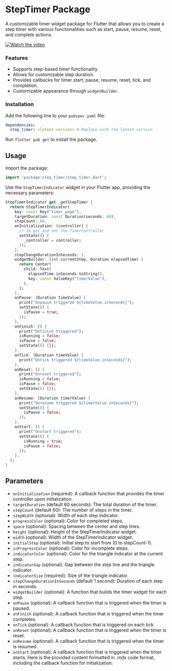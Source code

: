 # StepTimer Package

A customizable timer widget package for Flutter that allows you to create a step timer with various functionalities such as start, pause, resume, reset, and complete actions.

[![Watch the video](https://github.com/your-repo/step_timer/assets/demo-video)](https://github.com/your-repo/step_timer/assets/demo-video)

### Features

- Supports step-based timer functionality.
- Allows for customizable step duration.
- Provides callbacks for timer start, pause, resume, reset, tick, and completion.
- Customizable appearance through `widgetBuilder`.

### Installation

Add the following line to your `pubspec.yaml` file:

```yaml
dependencies:
  step_timer: <latest-version> # Replace with the latest version
```

Run `flutter pub get` to install the package.

## Usage

Import the package:

```dart
import 'package:step_timer/step_timer.dart';
```

Use the `StepTimerIndicator` widget in your Flutter app, providing the necessary parameters:

```dart
StepTimerIndicator get _getStepTimer {
  return StepTimerIndicator(
    key: const Key("timer_page"),
    targetDuration: const Duration(seconds: 60),
    stepCount: 60,
    onInitialization: (controller) {
      // To get and set the TimerController
      setState(() {
        _controller = controller;
      });
    },
    stepChangeDurationInSeconds: 1,
    widgetBuilder: (int currentStep, Duration elapsedTime) {
      return Center(
        child: Text(
          elapsedTime.inSeconds.toString(),
          key: const ValueKey("timerValue"),
        ),
      );
    },
    onPause: (Duration timeValue) {
      print("Onpause triggered ${timeValue.inSeconds}");
      setState(() {
        isPause = true;
      });
    },
    onFinish: () {
      print("Onfinish triggered");
      isRunning = false;
      isPause = false;
      setState(() {});
    },
    onTick: (Duration timeValue) {
      print("Ontick triggered ${timeValue.inSeconds}");
    },
    onReset: () {
      print("Onreset triggered");
      isRunning = false;
      isPause = false;
      setState(() {});
    },
    onResume: (Duration timerValue) {
      print("Onresume triggered ${timerValue.inSeconds}");
      setState(() {
        isPause = false;
      });
    },
    onStart: () {
      print("Onstart triggered");
      setState(() {
        isRunning = true;
        isPause = false;
      });
    },
  );
}
```

## Parameters

- `onInitialization` (required): A callback function that provides the timer controller upon initialization.
- `targetDuration` (default 60 seconds): The total duration of the timer.
- `stepCount` (default 60): The number of steps in the timer.
- `stepWidth` (optional): Width of each step indicator.
- `progressColor` (optional): Color for completed steps.
- `space` (optional): Spacing between the center and step lines.
- `height` (optional): Height of the StepTimerIndicator widget.
- `width` (optional): Width of the StepTimerIndicator widget.
- `initialStep` (optional): Initial step to start from (0 to stepCount-1).
- `inProgressColor` (optional): Color for incomplete steps.
- `indicatorColor` (optional): Color for the triangle indicator at the current step.
- `indicatorGap` (optional): Gap between the step line and the triangle indicator.
- `indicatorSize` (required): Size of the triangle indicator.
- `stepChangeDurationInSeconds` (default 1 second): Duration of each step in seconds.
- `widgetBuilder` (optional): A function that builds the timer widget for each step.
- `onPause` (optional): A callback function that is triggered when the timer is paused.
- `onFinish` (optional): A callback function that is triggered when the timer completes.
- `onTick` (optional): A callback function that is triggered on each tick.
- `onReset` (optional): A callback function that is triggered when the timer is reset.
- `onResume` (optional): A callback function that is triggered when the timer is resumed.
- `onStart` (optional): A callback function that is triggered when the timer starts.
  Here is the provided content formatted in .mdx code format, including the callback function for initialization:

<!-- ## License

This project is licensed under the [MIT License](LICENSE).

## Issues and Feedback

Please file issues or provide feedback on the [GitHub repository](https://github.com/your-repo/step_timer). -->
